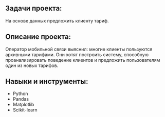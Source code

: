 ## Задачи проекта:

На основе данных предложить клиенту тариф.

## Описание проекта:

Оператор мобильной связи выяснил: многие клиенты пользуются архивными тарифами. Они хотят построить систему, способную проанализировать поведение клиентов и предложить пользователям один из новых тарифов.

## Навыки и инструменты:

- Python
- Pandas
- Matplotlib
- Scikit-learn
